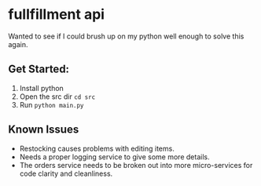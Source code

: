 # fullfillment api

Wanted to see if I could brush up on my python well enough to solve this again.

## Get Started:

1. Install python
2. Open the src dir `cd src`
2. Run `python main.py`

## Known Issues
* Restocking causes problems with editing items.
* Needs a proper logging service to give some more details.
* The orders service needs to be broken out into more micro-services for code clarity and cleanliness. 
